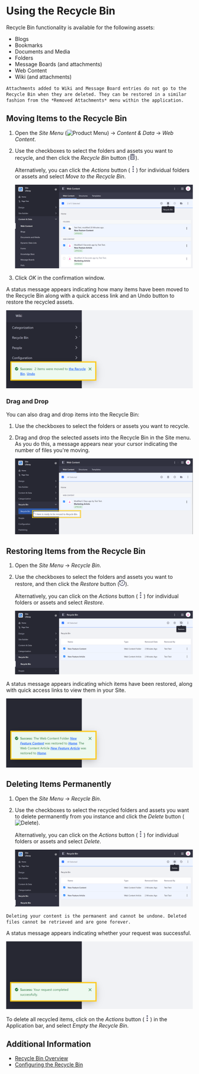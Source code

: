 # Using the Recycle Bin

Recycle Bin functionality is available for the following assets:

* Blogs
* Bookmarks
* Documents and Media
* Folders
* Message Boards (and attachments)
* Web Content
* Wiki (and attachments)

```{note}
Attachments added to Wiki and Message Board entries do not go to the Recycle Bin when they are deleted. They can be restored in a similar fashion from the *Removed Attachments* menu within the application.
```

## Moving Items to the Recycle Bin

1. Open the *Site Menu* (![Product Menu](../../images/icon-product-menu.png)) &rarr; *Content & Data* &rarr; *Web Content*.

1. Use the checkboxes to select the folders and assets you want to recycle, and then click the *Recycle Bin* button (![Recycle](../../images/icon-app-trash.png)).

   Alternatively, you can click the *Actions* button (![Actions](../../images/icon-actions.png)) for individual folders or assets and select *Move to the Recycle Bin*.

   ![Check the folders and assets you want to move to the Recycle Bin.](./using-the-recycle-bin/images/02.png)

1. Click *OK* in the confirmation window.

A status message appears indicating how many items have been moved to the Recycle Bin along with a quick access link and an Undo button to restore the recycled assets.

   ![DXP displays a status message with a quick access link to the Recycle bin and an Undo button. ](./using-the-recycle-bin/images/03.png)

### Drag and Drop

You can also drag and drop items into the Recycle Bin:

1. Use the checkboxes to select the folders or assets you want to recycle.

1. Drag and drop the selected assets into the Recycle Bin in the Site menu. As you do this, a message appears near your cursor indicating the number of files you're moving.

   ![Drag and drop multiple folders and assets into the Recycle Bin.](./using-the-recycle-bin/images/04.png)

## Restoring Items from the Recycle Bin

1. Open the *Site Menu* &rarr; *Recycle Bin*.

1. Use the checkboxes to select the folders and assets you want to restore, and then click the *Restore* button (![Restore](../../images/icon-restore.png)).

   Alternatively, you can click on the *Actions* button (![Actions](../../images/icon-actions.png)) for individual folders or assets and select *Restore*.

   ![Check the folders and assets you want to move to restore.](./using-the-recycle-bin/images/05.png)

A status message appears indicating which items have been restored, along with quick access links to view them in your Site.

![DXP displays a status message with a quick access links to the restored items.](./using-the-recycle-bin/images/06.png)

## Deleting Items Permanently

1. Open the *Site Menu* &rarr; *Recycle Bin*.

1. Use the checkboxes to select the recycled folders and assets you want to delete permanently from you instance and click the *Delete* button (![Delete](../../images/icon-delete.png)).

   Alternatively, you can click on the *Actions* button (![Actions](../../images/icon-actions.png)) for individual folders or assets and select *Delete*.

   ![Check the recycled folders and assets you want to delete.](./using-the-recycle-bin/images/07.png)

```{important}
Deleting your content is the permanent and cannot be undone. Deleted files cannot be retrieved and are gone forever.
```

A status message appears indicating whether your request was successful.

![DXP displays a status message indicating whether your request was successful.](./using-the-recycle-bin/images/08.png)

To delete all recycled items, click on the *Actions* button (![Actions](../../images/icon-actions.png)) in the Application bar, and select *Empty the Recycle Bin*.

## Additional Information

* [Recycle Bin Overview](./recycle-bin-overview.md)
* [Configuring the Recycle Bin](./configuring-the-recycle-bin.md)
